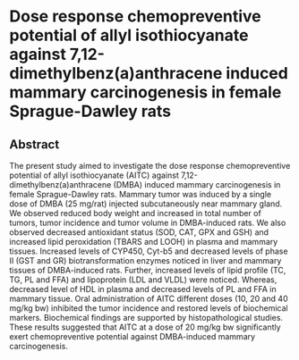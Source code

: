 # Dose response chemopreventive potential of allyl isothiocyanate against 7,12-dimethylbenz(a)anthracene induced mammary carcinogenesis in female Sprague-Dawley rats

## Abstract

The present study aimed to investigate the dose response chemopreventive potential of allyl isothiocyanate (AITC) against 7,12-dimethylbenz(a)anthracene (DMBA) induced mammary carcinogenesis in female Sprague-Dawley rats. Mammary tumor was induced by a single dose of DMBA (25 mg/rat) injected subcutaneously near mammary gland. We observed reduced body weight and increased in total number of tumors, tumor incidence and tumor volume in DMBA-induced rats. We also observed decreased antioxidant status (SOD, CAT, GPX and GSH) and increased lipid peroxidation (TBARS and LOOH) in plasma and mammary tissues. Increased levels of CYP450, Cyt-b5 and decreased levels of phase II (GST and GR) biotransformation enzymes noticed in liver and mammary tissues of DMBA-induced rats. Further, increased levels of lipid profile (TC, TG, PL and FFA) and lipoprotein (LDL and VLDL) were noticed. Whereas, decreased level of HDL in plasma and decreased levels of PL and FFA in mammary tissue. Oral administration of AITC different doses (10, 20 and 40 mg/kg bw) inhibited the tumor incidence and restored levels of biochemical markers. Biochemical findings are supported by histopathological studies. These results suggested that AITC at a dose of 20 mg/kg bw significantly exert chemopreventive potential against DMBA-induced mammary carcinogenesis.